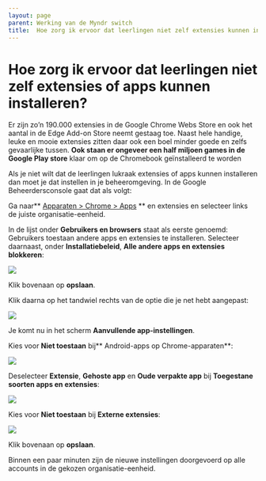 ```yaml
---
layout: page
parent: Werking van de Myndr switch
title:  Hoe zorg ik ervoor dat leerlingen niet zelf extensies kunnen installeren? 
---
```


# Hoe zorg ik ervoor dat leerlingen niet zelf extensies of apps kunnen installeren?

Er zijn zo’n 190.000 extensies in de Google Chrome Webs Store en ook het aantal in de Edge Add-on Store neemt gestaag toe. Naast hele handige, leuke en mooie extensies zitten daar ook een boel minder goede en zelfs gevaarlijke tussen. **Ook staan er ongeveer een half miljoen games in de Google Play store** klaar om op de Chromebook geïnstalleerd te worden

Als je niet wilt dat de leerlingen lukraak extensies of apps kunnen installeren dan moet je dat instellen in je beheeromgeving. In de Google Beheerdersconsole gaat dat als volgt:

Ga naar** [Apparaten > Chrome > Apps](https://admin.google.com/ac/chrome/apps/user) ** en extensies en selecteer links de juiste organisatie-eenheid.

In de lijst onder **Gebruikers en browsers** staat als eerste genoemd: Gebruikers toestaan andere apps en extensies te installeren. Selecteer daarnaast, onder **Installatiebeleid**, **Alle andere apps en extensies blokkeren**:

![](https://permalink.myndr.net/knowledgebase/alle-andere-1_xq2d0a.png)

Klik bovenaan op **opslaan**.

Klik daarna op het tandwiel rechts van de optie die je net hebt aangepast:

![](https://permalink.myndr.net/knowledgebase/tandwiel_40t6bl.png)

Je komt nu in het scherm **Aanvullende app-instellingen**.

Kies voor **Niet toestaan** bij** Android-apps op Chrome-apparaten**:

![](https://permalink.myndr.net/knowledgebase/android-apps-op-chrome_185y5ji.png)

Deselecteer **Extensie**, **Gehoste app** en **Oude verpakte app** bij **Toegestane soorten apps en extensies**:

![](https://permalink.myndr.net/knowledgebase/toegestane_w9qe31.png)

Kies voor **Niet toestaan** bij **Externe extensies**:


![](https://permalink.myndr.net/knowledgebase/externe-extensies_jra8i3.png)

Klik bovenaan op **opslaan**.

Binnen een paar minuten zijn de nieuwe instellingen doorgevoerd op alle accounts in de gekozen organisatie-eenheid. 


